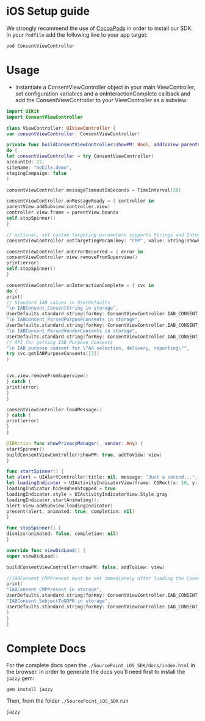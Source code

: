 
# iOS Setup guide

We strongly recommend the use of [CocoaPods](https://cocoapods.org) in order to install our SDK.
In your `Podfile` add the following line to your app target:

```
pod ConsentViewController
```

# Usage

* Instantiate a ConsentViewController object in your main ViewController, set configuration variables and a onInteractionComplete callback and add the ConsentViewController to your ViewController as a subview:

```swift
import UIKit
import ConsentViewController

class ViewController: UIViewController {
var consentViewController: ConsentViewController!

private func buildConsentViewController(showPM: Bool, addToView parentView: UIView) {
do {
let consentViewController = try ConsentViewController(
accountId: 22,
siteName: "mobile.demo",
stagingCampaign: false
)

consentViewController.messageTimeoutInSeconds = TimeInterval(30)

consentViewController.onMessageReady = { controller in
parentView.addSubview(controller.view)
controller.view.frame = parentView.bounds
self.stopSpinner()
}

// optional, set custom targeting parameters supports Strings and Integers
consentViewController.setTargetingParam(key: "CMP", value: String(showPM))

consentViewController.onErrorOccurred = { error in
consentViewController.view.removeFromSuperview()
print(error)
self.stopSpinner()
}

consentViewController.onInteractionComplete = { cvc in
do {
print(
// Standard IAB values in UserDefaults
"\n IABConsent_ConsentString in storage",
UserDefaults.standard.string(forKey: ConsentViewController.IAB_CONSENT_CONSENT_STRING) as Any,
"\n IABConsent_ParsedPurposeConsents in storage",
UserDefaults.standard.string(forKey: ConsentViewController.IAB_CONSENT_PARSED_PURPOSE_CONSENTS) as Any,
"\n IABConsent_ParsedVendorConsents in storage",
UserDefaults.standard.string(forKey: ConsentViewController.IAB_CONSENT_PARSED_VENDOR_CONSENTS) as Any,
// API for getting IAB Purpose Consents
"\n IAB purpose consent for \"Ad selection, delivery, reporting\"",
try cvc.getIABPurposeConsents([3])
)


cvc.view.removeFromSuperview()
} catch {
print(error)
}
}

consentViewController.loadMessage()
} catch {
print(error)
}
}

@IBAction func showPrivacyManager(_ sender: Any) {
startSpinner()
buildConsentViewController(showPM: true, addToView: view)
}

func startSpinner() {
let alert = UIAlertController(title: nil, message: "Just a second...", preferredStyle: .alert)
let loadingIndicator = UIActivityIndicatorView(frame: CGRect(x: 10, y: 5, width: 50, height: 50))
loadingIndicator.hidesWhenStopped = true
loadingIndicator.style = UIActivityIndicatorView.Style.gray
loadingIndicator.startAnimating();
alert.view.addSubview(loadingIndicator)
present(alert, animated: true, completion: nil)
}

func stopSpinner() {
dismiss(animated: false, completion: nil)
}

override func viewDidLoad() {
super.viewDidLoad()

buildConsentViewController(showPM: false, addToView: view)

//IABConsent_CMPPresent must be set immediately after loading the ConsentViewController
print(
"IABConsent_CMPPresent in storage",
UserDefaults.standard.string(forKey: ConsentViewController.IAB_CONSENT_CMP_PRESENT) as Any,
"IABConsent_SubjectToGDPR in storage",
UserDefaults.standard.string(forKey: ConsentViewController.IAB_CONSENT_SUBJECT_TO_GDPR) as Any
)
}
}
```

# Complete Docs
For the complete docs open the `./SourcePoint_iOS_SDK/docs/index.html` in the browser.
In order to generate the docs you'll need first to install the `jazzy` gem:

    gem install jazzy

Then, from the folder `./SourcePoint_iOS_SDK` run

    jazzy
